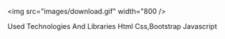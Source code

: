 
<img src="images/download.gif" width="800 />




Used Technologies And Libraries
Html
Css,Bootstrap
Javascript
